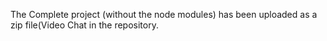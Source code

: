 The Complete project (without the node modules) has been uploaded as a zip file(Video Chat  in the repository.
